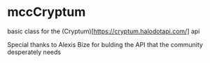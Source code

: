 # mccCryptum
basic class for the (Cryptum)[https://cryptum.halodotapi.com/] api

Special thanks to Alexis Bize for bulding the API that the community desperately needs
